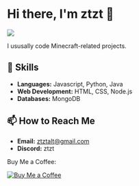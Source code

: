 # Hi there, I'm ztzt 👋

![](https://komarev.com/ghpvc/?username=ztztmc&abbreviated=true&color=yellow)

I ususally code Minecraft-related projects.

## 🚀 Skills

- **Languages:** Javascript, Python, Java
- **Web Development:** HTML, CSS, Node.js
- **Databases:** MongoDB

## 📫 How to Reach Me

- **Email:** ztztalt@gmail.com
- **Discord:** ztzt

Buy Me a Coffee: [<p><img alt="Buy Me a Coffee" src="https://img.shields.io/badge/-buymeacoffee-fff700?style=flat-square&logo=mongodb&logoColor=white" /></p>](https://buymeacoffee.com/ztztbw)
